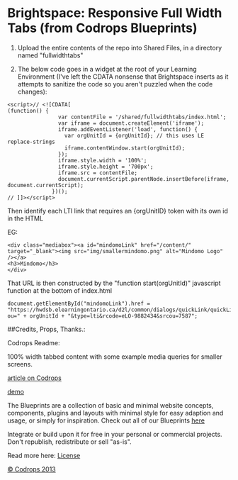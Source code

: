 Brightspace: Responsive Full Width Tabs (from Codrops Blueprints)
=========

1. Upload the entire contents of the repo into Shared Files, in a directory named "fullwidthtabs"

1. The below code goes in a widget at the root of your Learning Environment (I've left the CDATA nonsense that Brightspace inserts as it attempts to sanitize the code so you aren't puzzled when the code changes):

```
<script>// <![CDATA[
(function() {
			    var contentFile = '/shared/fullwidthtabs/index.html';
			    var iframe = document.createElement('iframe');
			    iframe.addEventListener('load', function() {
			      var orgUnitId = {orgUnitId}; // this uses LE replace-strings
			      iframe.contentWindow.start(orgUnitId);
			    });
			    iframe.style.width = '100%';
			    iframe.style.height = '700px';
			    iframe.src = contentFile;
			    document.currentScript.parentNode.insertBefore(iframe, document.currentScript);
			  })();
// ]]></script>
```

Then identify each LTI link that requires an {orgUnitID} token with its own id in the HTML

EG: 
```
<div class="mediabox"><a id="mindomoLink" href="/content/" target="_blank"><img src="img/smallermindomo.png" alt="Mindomo Logo" /></a>
<h3>Mindomo</h3>
</div>
```


That URL is then constructed by the "function start(orgUnitId)" javascript function at the bottom of index.html

```
document.getElementById("mindomoLink").href = "https://hwdsb.elearningontario.ca/d2l/common/dialogs/quickLink/quickLink.d2l?ou=" + orgUnitId + "&type=lti&rcode=eLO-9882434&srcou=7587";
```

##Credits, Props, Thanks.:

Codrops Readme: 

100% width tabbed content with some example media queries for smaller screens. 

[article on Codrops](http://tympanus.net/codrops/?p=18521)

[demo](http://tympanus.net/Blueprints/FullWidthTabs/)

The Blueprints are a collection of basic and minimal website concepts, components, plugins and layouts with minimal style for easy adaption and usage, or simply for inspiration.
Check out all of our Blueprints [here](http://tympanus.net/codrops/category/blueprints/)

Integrate or build upon it for free in your personal or commercial projects. Don't republish, redistribute or sell "as-is". 

Read more here: [License](http://tympanus.net/codrops/licensing/)

[© Codrops 2013](http://www.codrops.com)
